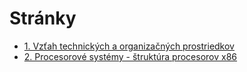 # Stránky
- [1. Vzťah technických a organizačných prostriedkov](https://jesuschrist69.github.io/maturitne-otazky-SPSIT-KNM-2023/LYC/)
- [2. Procesorové systémy - štruktúra procesorov x86](https://jesuschrist69.github.io/maturitne-otazky-SPSIT-KNM-2023/LYC2/)
